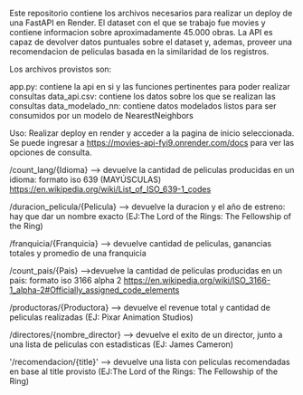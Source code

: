 Este repositorio contiene los archivos necesarios para realizar un deploy de una FastAPI en Render.
El dataset con el que se trabajo fue movies y contiene informacion sobre aproximadamente 45.000 obras.
La API es capaz de devolver datos puntuales sobre el dataset y, ademas, proveer una recomendacion de peliculas basada en la similaridad de los registros.


Los archivos provistos son:

app.py: contiene la api en si y las funciones pertinentes para poder realizar consultas
data_api.csv: contiene los datos sobre los que se realizan las consultas
data_modelado_nn: contiene datos modelados listos para ser consumidos por un modelo de NearestNeighbors

Uso:
Realizar deploy en render y acceder a la pagina de inicio seleccionada.
Se puede ingresar a <url>https://movies-api-fyi9.onrender.com/docs</url> para ver las opciones de consulta.

/count_lang/{Idioma} --> devuelve la cantidad de peliculas producidas en un idioma: formato iso 639 (MAYÚSCULAS) <url>https://en.wikipedia.org/wiki/List_of_ISO_639-1_codes</url>

/duracion_pelicula/{Pelicula} --> devuelve la duracion y el año de estreno: hay que dar un nombre exacto (EJ:The Lord of the Rings: The Fellowship of the Ring)

/franquicia/{Franquicia} --> devuelve cantidad de peliculas, ganancias totales y promedio de una franquicia

/count_pais/{Pais} -->devuelve la cantidad de peliculas producidas en un pais: formato iso 3166 alpha 2 <url>https://en.wikipedia.org/wiki/ISO_3166-1_alpha-2#Officially_assigned_code_elements</url>

/productoras/{Productora} --> devuelve el revenue total y cantidad de peliculas realizadas (EJ: Pixar Animation Studios)

/directores/{nombre_director} --> devuelve el exito de un director, junto a una lista de peliculas con estadisticas (EJ: James Cameron)

'/recomendacion/{title}' --> devuelve una lista con peliculas recomendadas en base al title provisto (EJ:The Lord of the Rings: The Fellowship of the Ring)



